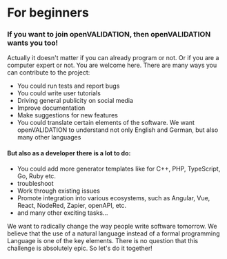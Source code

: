 # For beginners

### If you want to join openVALIDATION, then openVALIDATION wants you too!

Actually it doesn't matter if you can already program or not. Or if you are a computer expert or not. You are welcome here. There are many ways you can contribute to the project:

* You could run tests and report bugs
* You could write user tutorials
* Driving general publicity on social media
* Improve documentation
* Make suggestions for new features
* You could translate certain elements of the software. We want openVALIDATION to understand not only English and German, but also many other languages

#### But also as a developer there is a lot to do:

* You could add more generator templates like for C++, PHP, TypeScript, Go, Ruby etc.
* troubleshoot
* Work through existing issues
* Promote integration into various ecosystems, such as Angular, Vue, React, NodeRed, Zapier, openAPI, etc.
* and many other exciting tasks...

We want to radically change the way people write software tomorrow. We believe that the use of a natural language instead of a formal programming Language is one of the key elements. There is no question that this challenge is absolutely epic. So let's do it together!

